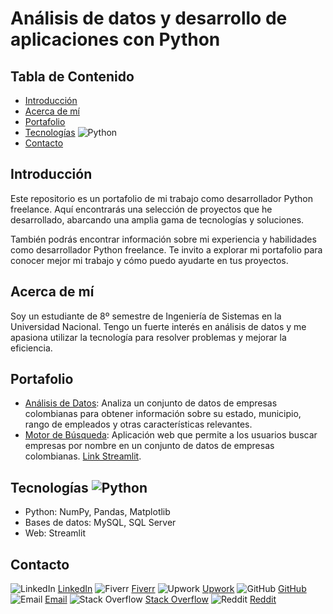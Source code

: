 # Análisis de datos y desarrollo de aplicaciones con Python

## Tabla de Contenido
- [Introducción](#introducción)
- [Acerca de mí](#acerca-de-mí)
- [Portafolio](#portafolio)
- [Tecnologías](#tecnologías) ![Python](https://example.com/path/to/small_python_logo.png)
- [Contacto](#contacto)

## Introducción
Este repositorio es un portafolio de mi trabajo como desarrollador Python freelance. Aquí encontrarás una selección de proyectos que he desarrollado, abarcando una amplia gama de tecnologías y soluciones.

También podrás encontrar información sobre mi experiencia y habilidades como desarrollador Python freelance. Te invito a explorar mi portafolio para conocer mejor mi trabajo y cómo puedo ayudarte en tus proyectos.

## Acerca de mí
Soy un estudiante de 8º semestre de Ingeniería de Sistemas en la Universidad Nacional. Tengo un fuerte interés en análisis de datos y me apasiona utilizar la tecnología para resolver problemas y mejorar la eficiencia.

## Portafolio
- [Análisis de Datos](https://github.com/Jorge-Andres-Prieto/ppi_pl_PRIETOj/blob/main/Analis%C3%ADs_Datos.py): Analiza un conjunto de datos de empresas colombianas para obtener información sobre su estado, municipio, rango de empleados y otras características relevantes.
- [Motor de Búsqueda](https://github.com/Jorge-Andres-Prieto/ppi_pl_PRIETOj/blob/main/Empresas.py): Aplicación web que permite a los usuarios buscar empresas por nombre en un conjunto de datos de empresas colombianas. [Link Streamlit](https://ej-hjg37pzh7exqcfr44wrem7mpresas.streamlit.app/).

## Tecnologías ![Python](https://example.com/path/to/small_python_logo.png)
- Python: NumPy, Pandas, Matplotlib
- Bases de datos: MySQL, SQL Server
- Web: Streamlit

## Contacto
![LinkedIn](path/to/linkedin_logo.png) [LinkedIn](https://www.linkedin.com/in/jorge-prieto-b36ab2250/)
![Fiverr](path/to/fiverr_logo.png) [Fiverr](https://www.fiverr.com/andres__jimenez?public_mode=true)
![Upwork](path/to/upwork_logo.png) [Upwork](https://www.upwork.com/freelancers/~0142bd1ae6229261b5)
![GitHub](path/to/github_logo.png) [GitHub](https://github.com/Jorge-Andres-Prieto)
![Email](path/to/email_icon.png) [Email](mailto:jprietoj@unal.edu.co)
![Stack Overflow](path/to/stackoverflow_logo.png) [Stack Overflow](https://stackoverflow.com/users/24101727/jorge-prieto)
![Reddit](path/to/reddit_logo.png) [Reddit](https://www.reddit.com/user/Flestar/?utm_source=share&utm_medium=web3x&utm_name=web3xcss&utm_term=1&utm_content=share_button)
